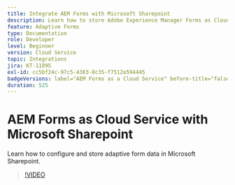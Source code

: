 ```yaml
---
title: Integrate AEM Forms with Microsoft Sharepoint
description: Learn how to store Adobe Experience Manager Forms as Cloud Service submission data in Microsoft Sharepoint
feature: Adaptive Forms
type: Documentation
role: Developer
level: Beginner
version: Cloud Service
topic: Integrations
jira: KT-11895
exl-id: cc5bf24c-97c5-4383-8c35-f7512e594445
badgeVersions: label="AEM Forms as a Cloud Service" before-title="false"
duration: 525
---
```

# AEM Forms as Cloud Service with Microsoft Sharepoint

Learn how to configure and store adaptive form data in Microsoft Sharepoint.

>[!VIDEO](https://video.tv.adobe.com/v/3415793/?quality=12&learn=on)
